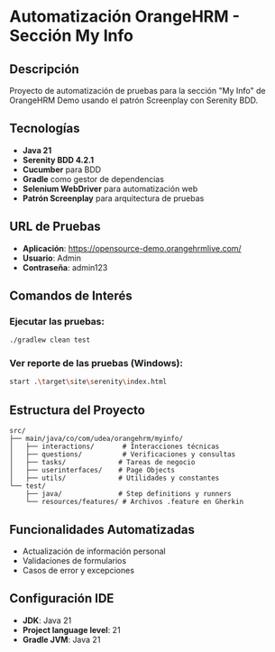 # Automatización OrangeHRM - Sección My Info

## Descripción
Proyecto de automatización de pruebas para la sección "My Info" de OrangeHRM Demo usando el patrón Screenplay con Serenity BDD.

## Tecnologías
- **Java 21**
- **Serenity BDD 4.2.1**
- **Cucumber** para BDD
- **Gradle** como gestor de dependencias
- **Selenium WebDriver** para automatización web
- **Patrón Screenplay** para arquitectura de pruebas

## URL de Pruebas
- **Aplicación**: https://opensource-demo.orangehrmlive.com/
- **Usuario**: Admin
- **Contraseña**: admin123

## Comandos de Interés

### Ejecutar las pruebas:
```bash
./gradlew clean test
```

### Ver reporte de las pruebas (Windows):
```bash
start .\target\site\serenity\index.html
```

## Estructura del Proyecto
```
src/
├── main/java/co/com/udea/orangehrm/myinfo/
│   ├── interactions/       # Interacciones técnicas
│   ├── questions/          # Verificaciones y consultas
│   ├── tasks/             # Tareas de negocio
│   ├── userinterfaces/    # Page Objects
│   ├── utils/             # Utilidades y constantes
└── test/
    ├── java/              # Step definitions y runners
    └── resources/features/ # Archivos .feature en Gherkin
```

## Funcionalidades Automatizadas
- Actualización de información personal
- Validaciones de formularios
- Casos de error y excepciones

## Configuración IDE
- **JDK**: Java 21
- **Project language level**: 21
- **Gradle JVM**: Java 21